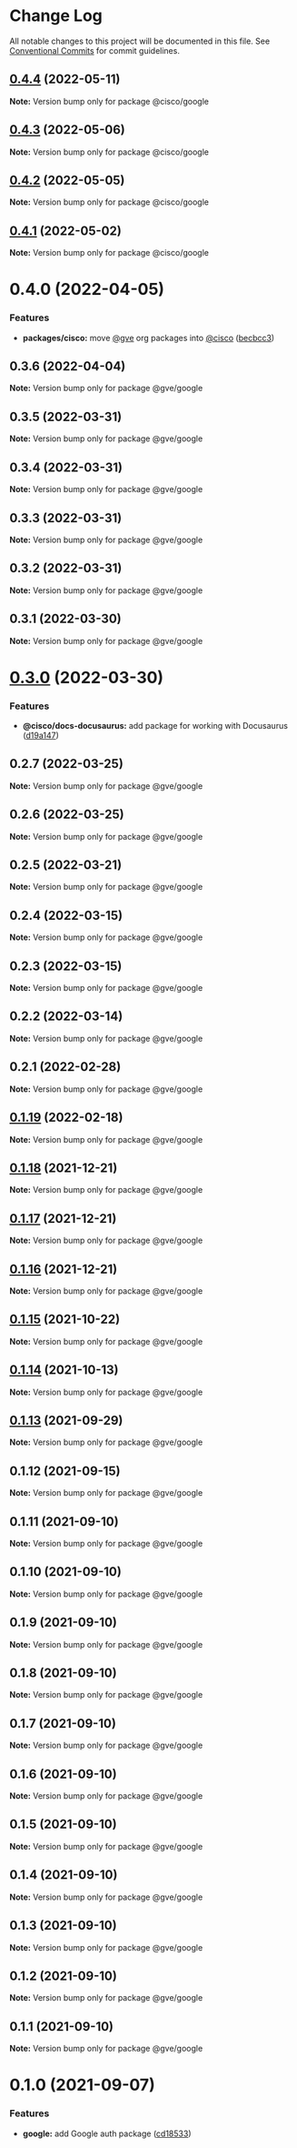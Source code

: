 # Change Log

All notable changes to this project will be documented in this file.
See [Conventional Commits](https://conventionalcommits.org) for commit guidelines.

## [0.4.4](https://github.com/CiscoDevNet/essentials/compare/@cisco/google@0.4.3...@cisco/google@0.4.4) (2022-05-11)

**Note:** Version bump only for package @cisco/google





## [0.4.3](https://github.com/CiscoDevNet/essentials/compare/@cisco/google@0.4.2...@cisco/google@0.4.3) (2022-05-06)

**Note:** Version bump only for package @cisco/google





## [0.4.2](https://github.com/CiscoDevNet/essentials/compare/@cisco/google@0.4.1...@cisco/google@0.4.2) (2022-05-05)

**Note:** Version bump only for package @cisco/google





## [0.4.1](https://github.com/CiscoDevNet/essentials/compare/@cisco/google@0.4.0...@cisco/google@0.4.1) (2022-05-02)

**Note:** Version bump only for package @cisco/google





# 0.4.0 (2022-04-05)


### Features

* **packages/cisco:** move [@gve](https://github.com/gve) org packages into [@cisco](https://github.com/cisco) ([becbcc3](https://github.com/CiscoDevNet/essentials/commit/becbcc3a5fe61210783eedbee73aeab874533503))





## 0.3.6 (2022-04-04)

**Note:** Version bump only for package @gve/google





## 0.3.5 (2022-03-31)

**Note:** Version bump only for package @gve/google





## 0.3.4 (2022-03-31)

**Note:** Version bump only for package @gve/google





## 0.3.3 (2022-03-31)

**Note:** Version bump only for package @gve/google





## 0.3.2 (2022-03-31)

**Note:** Version bump only for package @gve/google





## 0.3.1 (2022-03-30)

**Note:** Version bump only for package @gve/google





# [0.3.0](https://github.com/CiscoDevNet/essentials/compare/@gve/google@0.2.0...@gve/google@0.3.0) (2022-03-30)


### Features

* **@cisco/docs-docusaurus:** add package for working with Docusaurus ([d19a147](https://github.com/CiscoDevNet/essentials/commit/d19a1472b2dbc0f79a38d31aac9a2b2bcc8a99f1))





## 0.2.7 (2022-03-25)

**Note:** Version bump only for package @gve/google





## 0.2.6 (2022-03-25)

**Note:** Version bump only for package @gve/google





## 0.2.5 (2022-03-21)

**Note:** Version bump only for package @gve/google





## 0.2.4 (2022-03-15)

**Note:** Version bump only for package @gve/google





## 0.2.3 (2022-03-15)

**Note:** Version bump only for package @gve/google





## 0.2.2 (2022-03-14)

**Note:** Version bump only for package @gve/google





## 0.2.1 (2022-02-28)

**Note:** Version bump only for package @gve/google





## [0.1.19](https://github.com/CiscoDevNet/essentials/compare/@gve/google@0.1.18...@gve/google@0.1.19) (2022-02-18)

**Note:** Version bump only for package @gve/google





## [0.1.18](https://github.com/CiscoDevNet/essentials/compare/@gve/google@0.1.17...@gve/google@0.1.18) (2021-12-21)

**Note:** Version bump only for package @gve/google





## [0.1.17](https://github.com/CiscoDevNet/essentials/compare/@gve/google@0.1.16...@gve/google@0.1.17) (2021-12-21)

**Note:** Version bump only for package @gve/google





## [0.1.16](https://github.com/CiscoDevNet/essentials/compare/@gve/google@0.1.14...@gve/google@0.1.16) (2021-12-21)

**Note:** Version bump only for package @gve/google





## [0.1.15](https://github.com/mattnorris/essentials/compare/@gve/google@0.1.14...@gve/google@0.1.15) (2021-10-22)

**Note:** Version bump only for package @gve/google





## [0.1.14](https://github.com/mattnorris/essentials/compare/@gve/google@0.1.12...@gve/google@0.1.14) (2021-10-13)

**Note:** Version bump only for package @gve/google





## [0.1.13](https://github.com/mattnorris/essentials/compare/@gve/google@0.1.12...@gve/google@0.1.13) (2021-09-29)

**Note:** Version bump only for package @gve/google





## 0.1.12 (2021-09-15)

**Note:** Version bump only for package @gve/google





## 0.1.11 (2021-09-10)

**Note:** Version bump only for package @gve/google





## 0.1.10 (2021-09-10)

**Note:** Version bump only for package @gve/google





## 0.1.9 (2021-09-10)

**Note:** Version bump only for package @gve/google





## 0.1.8 (2021-09-10)

**Note:** Version bump only for package @gve/google





## 0.1.7 (2021-09-10)

**Note:** Version bump only for package @gve/google





## 0.1.6 (2021-09-10)

**Note:** Version bump only for package @gve/google





## 0.1.5 (2021-09-10)

**Note:** Version bump only for package @gve/google





## 0.1.4 (2021-09-10)

**Note:** Version bump only for package @gve/google





## 0.1.3 (2021-09-10)

**Note:** Version bump only for package @gve/google





## 0.1.2 (2021-09-10)

**Note:** Version bump only for package @gve/google





## 0.1.1 (2021-09-10)

**Note:** Version bump only for package @gve/google





# 0.1.0 (2021-09-07)


### Features

* **google:** add Google auth package ([cd18533](https://github.com/mattnorris/essentials/commit/cd185337daa5f2651d5d8e21eebad673de5c7f5d))
